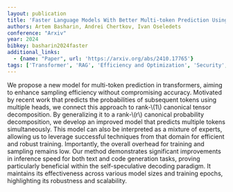 ```yaml
---
layout: publication
title: 'Faster Language Models With Better Multi-token Prediction Using Tensor Decomposition'
authors: Artem Basharin, Andrei Chertkov, Ivan Oseledets
conference: "Arxiv"
year: 2024
bibkey: basharin2024faster
additional_links:
  - {name: "Paper", url: 'https://arxiv.org/abs/2410.17765'}
tags: ['Transformer', 'RAG', 'Efficiency and Optimization', 'Security', 'Model Architecture', 'Training Techniques', 'Applications', 'Reinforcement Learning', 'Pretraining Methods']
---
```

We propose a new model for multi-token prediction in transformers, aiming to
enhance sampling efficiency without compromising accuracy. Motivated by recent
work that predicts the probabilities of subsequent tokens using multiple heads,
we connect this approach to rank-\\(1\\) canonical tensor decomposition. By
generalizing it to a rank-\\(r\\) canonical probability decomposition, we develop
an improved model that predicts multiple tokens simultaneously. This model can
also be interpreted as a mixture of experts, allowing us to leverage successful
techniques from that domain for efficient and robust training. Importantly, the
overall overhead for training and sampling remains low. Our method demonstrates
significant improvements in inference speed for both text and code generation
tasks, proving particularly beneficial within the self-speculative decoding
paradigm. It maintains its effectiveness across various model sizes and
training epochs, highlighting its robustness and scalability.
